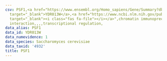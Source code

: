 ```yaml
---
csv: PSF1,<a href="https://www.ensembl.org/Homo_sapiens/Gene/Summary?db=core;g=YDR013W"
  target="_blank">YDR013W</a>,<a href="https://www.ncbi.nlm.nih.gov/pubmed/16709784"
  target="_blank"><i class="fas fa-file"></i></a>",chromatin immunoprecipitation assay,direct
  interaction,,,,transcriptional regulation,
data_alias: PSF1
data_id: YDR013W
data_numevidence: 1
data_species: Saccharomyces cerevisiae
data_taxid: '4932'
title: PSF1
---
```

